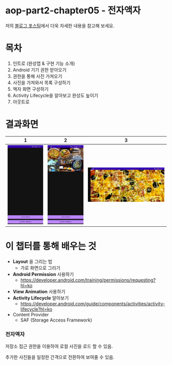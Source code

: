 # aop-part2-chapter05 - 전자액자

저의 [블로그 포스팅](https://whyprogrammer.tistory.com/575)에서 더욱 자세한 내용을 참고해 보세요.

# 목차

1. 인트로  (완성앱 & 구현 기능 소개)
2. Android 기기 권한 받아오기
3. 권한을 통해 사진 가져오기
4. 사진을 가져와서 목록 구성하기
5. 액자 화면 구성하기
6. Activity Lifecycle을 알아보고 완성도 높이기
7. 아웃트로



# 결과화면


1 | 2 | 3
---------|----------|---
 ![1](./screenshot/1.jpg) | ![2](./screenshot/2.jpg) |  ![3](./screenshot/3.jpg)  




# 이 챕터를 통해 배우는 것

- **Layout** 을 그리는 법
  - 가로 화면으로 그리기
- **Android Permission** 사용하기
  - https://developer.android.com/training/permissions/requesting?hl=ko
- **View Animation** 사용하기
- **Activity Lifecycle** 알아보기
  - https://developer.android.com/guide/components/activities/activity-lifecycle?hl=ko
- Content Provider
  - SAF (Storage Access Framework)



### 전자액자

저장소 접근 권한을 이용하여 로컬 사진을 로드 할 수 있음.

추가한 사진들을 일정한 간격으로 전환하여 보여줄 수 있음.





